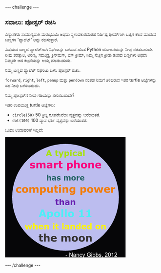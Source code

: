 --- challenge ---

## ಸವಾಲು: ಪೋಸ್ಟರ್ ರಚಿಸಿ

ವಿನ್ಯಾಸಕರು ಸಾಮಾನ್ಯವಾಗಿ ಮರುಭೂಮಿ ಅಥವಾ ಸ್ಥಳಾವಕಾಶದಂತಹ ನಿರ್ದಿಷ್ಟ ಥೀಮ್‌ಗಾಗಿ ಒಟ್ಟಿಗೆ ಕೆಲಸ ಮಾಡುವ ಬಣ್ಣಗಳ 'ಪ್ಯಾಲೆಟ್' ಅನ್ನು ರಚಿಸುತ್ತಾರೆ.

ವಿಷಯದ ಬಣ್ಣದ ಪ್ಯಾಲೆಟ್‌ಗಾಗಿ ನಿಘಂಟನ್ನು ಬಳಸುವ ಹೊಸ Python ಯೋಜನೆಯನ್ನು ನೀವು ರಚಿಸಬಹುದೇ. ನೀವು ಶರತ್ಕಾಲ, ಅರಣ್ಯ, ಸಮುದ್ರ, ಕ್ರಿಸ್‌ಮಸ್, ಐಸ್ ಕ್ರೀಮ್, ನಿಮ್ಮ ನೆಚ್ಚಿನ ಕ್ರೀಡಾ ತಂಡದ ಬಣ್ಣಗಳು ಅಥವಾ ನಿಮ್ಮದೇ ಆದ ಕಲ್ಪನೆಯನ್ನು ಆಯ್ಕೆ ಮಾಡಬಹುದು.

ನಿಮ್ಮ ಬಣ್ಣದ ಪ್ಯಾಲೆಟ್ ನಿಘಂಟು ಬಳಸಿ ಪೋಸ್ಟರ್ ರಚಿಸಿ.

`forward`, `right`, `left`, `penup` ಮತ್ತು `pendown` ನಂತಹ ನಿಮಗೆ ತಿಳಿದಿರುವ ಇತರ turtle ಆಜ್ಞೆಗಳನ್ನು ಸಹ ನೀವು ಬಳಸಬಹುದು.

ನಿಮ್ಮ ಪೋಸ್ಟರ್‌ಗೆ ನೀವು ಗಡಿಯನ್ನು ಸೇರಿಸಬಹುದೇ?

ಇತರ ಉಪಯುಕ್ತ turtle ಆಜ್ಞೆಗಳು:

+ `circle(50)` 50 ತ್ರಿಜ್ಯ ರೂಪರೇಖೆಯ ವೃತ್ತವನ್ನು ಬರೆಯುತತೆ.
+ `dot(100)` 100 ವ್ಯಾಸ ಭರ್ತಿ ವೃತ್ತವನ್ನು ಬರೆಯುತತೆ. 

ಒಂದು ಉದಾಹರಣೆ ಇಲ್ಲಿದೆ:

![ಪರದಚಿತ್ರ](images/colourful-finished.png)

--- /challenge ---